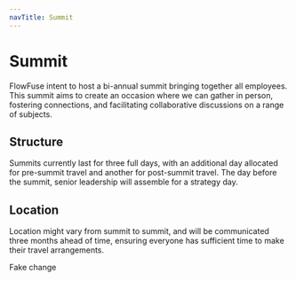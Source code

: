 ```yaml
---
navTitle: Summit
---
```


# Summit

FlowFuse intent to host a bi-annual summit bringing together all employees.
This summit aims to create an occasion where we can gather in person,
fostering connections, and facilitating collaborative discussions on a range of
subjects. 

## Structure

Summits currently last for three full days, with an additional day
allocated for pre-summit travel and another for post-summit travel. The day before
the summit, senior leadership will assemble for a strategy day.

## Location

Location might vary from summit to summit, and will be communicated three months
ahead of time, ensuring everyone has sufficient time to make their travel arrangements.

Fake change
